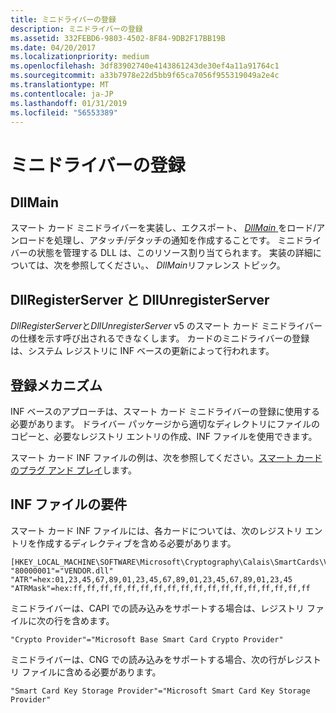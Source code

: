 ```yaml
---
title: ミニドライバーの登録
description: ミニドライバーの登録
ms.assetid: 332FEBD6-9803-4502-8F84-9DB2F17BB19B
ms.date: 04/20/2017
ms.localizationpriority: medium
ms.openlocfilehash: 3df83902740e4143861243de30ef4a11a91764c1
ms.sourcegitcommit: a33b7978e22d5bb9f65ca7056f955319049a2e4c
ms.translationtype: MT
ms.contentlocale: ja-JP
ms.lasthandoff: 01/31/2019
ms.locfileid: "56553389"
---
```

# <a name="minidriver-registration"></a>ミニドライバーの登録


## <a name="span-iddllmainspanspan-iddllmainspanspan-iddllmainspandllmain"></a><span id="DllMain"></span><span id="dllmain"></span><span id="DLLMAIN"></span>DllMain


スマート カード ミニドライバーを実装し、エクスポート、 [ *DllMain* ](https://msdn.microsoft.com/library/windows/desktop/ms682583)をロード/アンロードを処理し、アタッチ/デタッチの通知を作成することです。 ミニドライバーの状態を管理する DLL は、このリソース割り当てられます。 実装の詳細については、次を参照してください。、 *DllMain*リファレンス トピック。

## <a name="span-iddllregisterserveranddllunregisterserverspanspan-iddllregisterserveranddllunregisterserverspanspan-iddllregisterserveranddllunregisterserverspandllregisterserver-and-dllunregisterserver"></a><span id="DllRegisterServer_and_DllUnregisterServer"></span><span id="dllregisterserver_and_dllunregisterserver"></span><span id="DLLREGISTERSERVER_AND_DLLUNREGISTERSERVER"></span>DllRegisterServer と DllUnregisterServer


*DllRegisterServer*と*DllUnregisterServer* v5 のスマート カード ミニドライバーの仕様を示す呼び出されるできなくします。 カードのミニドライバーの登録は、システム レジストリに INF ベースの更新によって行われます。

## <a name="span-idregistrationmechanismsspanspan-idregistrationmechanismsspanspan-idregistrationmechanismsspan-registration-mechanisms"></a><span id="_Registration_Mechanisms"></span><span id="_registration_mechanisms"></span><span id="_REGISTRATION_MECHANISMS"></span> 登録メカニズム


INF ベースのアプローチは、スマート カード ミニドライバーの登録に使用する必要があります。 ドライバー パッケージから適切なディレクトリにファイルのコピーと、必要なレジストリ エントリの作成、INF ファイルを使用できます。

スマート カード INF ファイルの例は、次を参照してください。[スマート カードのプラグ アンド プレイ](smart-card-plug-and-play.md)します。

## <a name="span-idinffilerequirementsspanspan-idinffilerequirementsspanspan-idinffilerequirementsspaninf-file-requirements"></a><span id="INF_File_Requirements"></span><span id="inf_file_requirements"></span><span id="INF_FILE_REQUIREMENTS"></span>INF ファイルの要件


スマート カード INF ファイルには、各カードについては、次のレジストリ エントリを作成するディレクティブを含める必要があります。

``` syntax
[HKEY_LOCAL_MACHINE\SOFTWARE\Microsoft\Cryptography\Calais\SmartCards\VENDORCARDNAME]
"80000001"="VENDOR.dll"
"ATR"=hex:01,23,45,67,89,01,23,45,67,89,01,23,45,67,89,01,23,45
"ATRMask"=hex:ff,ff,ff,ff,ff,ff,ff,ff,ff,ff,ff,ff,ff,ff,ff,ff,ff,ff
```

ミニドライバーは、CAPI での読み込みをサポートする場合は、レジストリ ファイルに次の行を含めます。

``` syntax
"Crypto Provider"="Microsoft Base Smart Card Crypto Provider"
```

ミニドライバーは、CNG での読み込みをサポートする場合、次の行がレジストリ ファイルに含める必要があります。

``` syntax
"Smart Card Key Storage Provider"="Microsoft Smart Card Key Storage Provider"
```

 

 





